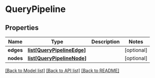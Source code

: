 # QueryPipeline

## Properties
Name | Type | Description | Notes
------------ | ------------- | ------------- | -------------
**edges** | [**list[QueryPipelineEdge]**](QueryPipelineEdge.md) |  | [optional] 
**nodes** | [**list[QueryPipelineNode]**](QueryPipelineNode.md) |  | [optional] 

[[Back to Model list]](../README.md#documentation-for-models) [[Back to API list]](../README.md#documentation-for-api-endpoints) [[Back to README]](../README.md)

